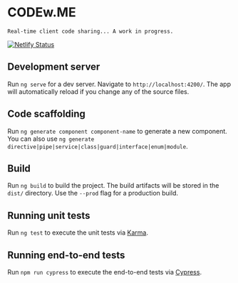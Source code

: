 # CODEw.ME

```
Real-time client code sharing... A work in progress.
```

[![Netlify Status](https://api.netlify.com/api/v1/badges/a31e9830-5646-48c9-aa17-7758d6328de6/deploy-status)](https://app.netlify.com/sites/codewme/deploys)

## Development server

Run `ng serve` for a dev server. Navigate to `http://localhost:4200/`. The app will automatically reload if you change any of the source files.

## Code scaffolding

Run `ng generate component component-name` to generate a new component. You can also use `ng generate directive|pipe|service|class|guard|interface|enum|module`.

## Build

Run `ng build` to build the project. The build artifacts will be stored in the `dist/` directory. Use the `--prod` flag for a production build.

## Running unit tests

Run `ng test` to execute the unit tests via [Karma](https://karma-runner.github.io).

## Running end-to-end tests

Run `npm run cypress` to execute the end-to-end tests via [Cypress](https://www.cypress.io/).
